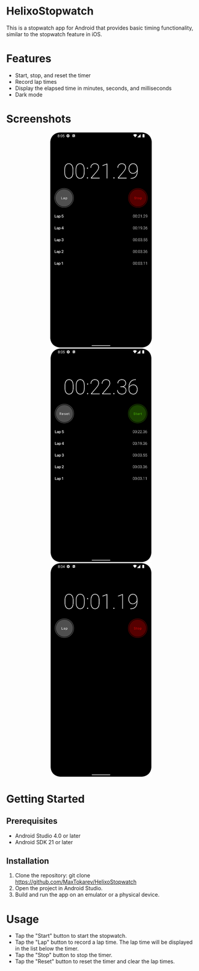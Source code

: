 # HelixoStopwatch
This is a stopwatch app for Android that provides basic timing functionality, similar to the stopwatch feature in iOS.

# Features
- Start, stop, and reset the timer
- Record lap times
- Display the elapsed time in minutes, seconds, and milliseconds
- Dark mode

# Screenshots
<p align="center">
<img src="preview/img1.png" width="270"/>
<img src="preview/img2.png" width="268"/>
<img src="preview/img3.png" width="268"/>
</p>

# Getting Started
## Prerequisites
- Android Studio 4.0 or later
- Android SDK 21 or later
## Installation
1. Clone the repository: git clone https://github.com/MaxTokarev/HelixoStopwatch
2. Open the project in Android Studio.
3. Build and run the app on an emulator or a physical device.

# Usage
- Tap the "Start" button to start the stopwatch.
- Tap the "Lap" button to record a lap time. The lap time will be displayed in the list below the timer.
- Tap the "Stop" button to stop the timer.
- Tap the "Reset" button to reset the timer and clear the lap times.
